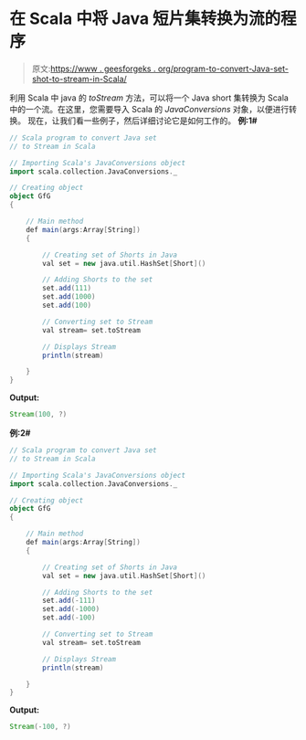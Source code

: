 # 在 Scala 中将 Java 短片集转换为流的程序

> 原文:[https://www . geesforgeks . org/program-to-convert-Java-set-shot-to-stream-in-Scala/](https://www.geeksforgeeks.org/program-to-convert-java-set-of-shorts-to-stream-in-scala/)

利用 Scala 中 java 的 *toStream* 方法，可以将一个 Java short 集转换为 Scala 中的一个流。在这里，您需要导入 Scala 的 *JavaConversions* 对象，以便进行转换。
现在，让我们看一些例子，然后详细讨论它是如何工作的。
**例:1#**

```scala
// Scala program to convert Java set 
// to Stream in Scala

// Importing Scala's JavaConversions object
import scala.collection.JavaConversions._

// Creating object
object GfG
{ 

    // Main method
    def main(args:Array[String])
    {

        // Creating set of Shorts in Java
        val set = new java.util.HashSet[Short]()

        // Adding Shorts to the set
        set.add(111)
        set.add(1000)
        set.add(100)

        // Converting set to Stream 
        val stream= set.toStream

        // Displays Stream 
        println(stream)

    }
}
```

**Output:**

```scala
Stream(100, ?)

```

**例:2#**

```scala
// Scala program to convert Java set 
// to Stream in Scala

// Importing Scala's JavaConversions object
import scala.collection.JavaConversions._

// Creating object
object GfG
{ 

    // Main method
    def main(args:Array[String])
    {

        // Creating set of Shorts in Java
        val set = new java.util.HashSet[Short]()

        // Adding Shorts to the set
        set.add(-111)
        set.add(-1000)
        set.add(-100)

        // Converting set to Stream 
        val stream= set.toStream

        // Displays Stream 
        println(stream)

    }
}
```

**Output:**

```scala
Stream(-100, ?)

```
